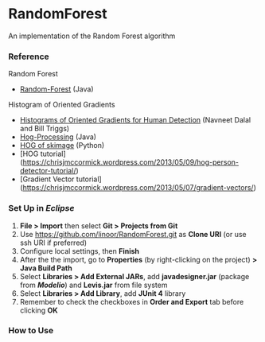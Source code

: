 RandomForest
============

An implementation of the Random Forest algorithm

### Reference
Random Forest
* [Random-Forest](https://github.com/ironmanMA/Random-Forest) (Java)  

Histogram of Oriented Gradients
* [Histograms of Oriented Gradients for Human Detection](http://lear.inrialpes.fr/people/triggs/pubs/Dalal-cvpr05.pdf) (Navneet Dalal and Bill Triggs)
* [Hog-Processing](http://hogprocessing.altervista.org/) (Java)
* [HOG of skimage](http://scikit-image.org/docs/dev/auto_examples/plot_hog.html) (Python)
* [HOG tutorial] (https://chrisjmccormick.wordpress.com/2013/05/09/hog-person-detector-tutorial/)
* [Gradient Vector tutorial] (https://chrisjmccormick.wordpress.com/2013/05/07/gradient-vectors/)

### Set Up in ***Eclipse***
1. **File > Import** then select **Git > Projects from Git**
2. Use https://github.com/linoor/RandomForest.git as **Clone URI** (or use ssh URI if preferred)
3. Configure local settings, then **Finish**
4. After the the import, go to **Properties** (by right-clicking on the project) **> Java Build Path**
5. Select **Libraries > Add External JARs**, add **javadesigner.jar** (package from ***Modelio***) and **Levis.jar** from file system
6. Select **Libraries > Add Library**, add **JUnit 4** library 
7. Remember to check the checkboxes in **Order and Export** tab before clicking **OK**

### How to Use
